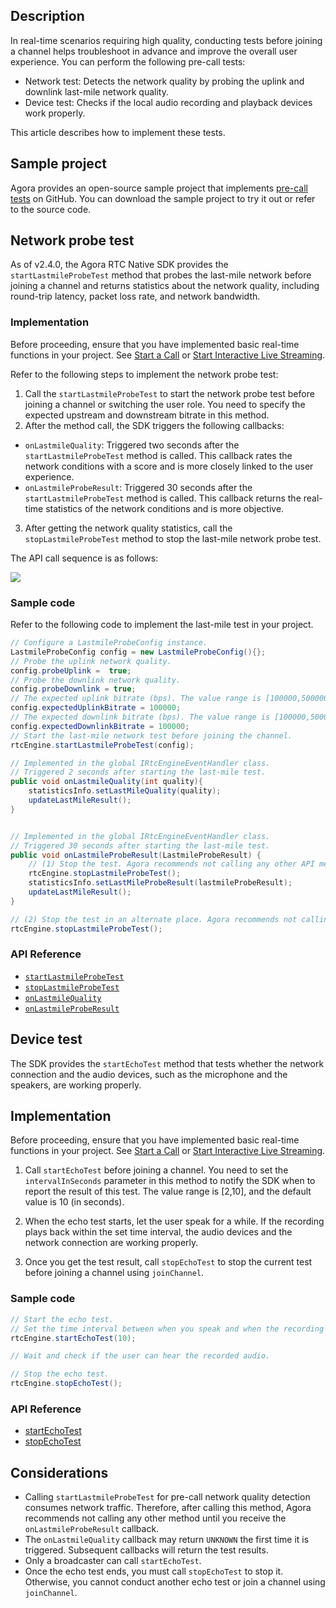 ## Description

In real-time scenarios requiring high quality, conducting tests before joining a channel helps troubleshoot in advance and improve the overall user experience. You can perform the following pre-call tests:

- Network test: Detects the network quality by probing the uplink and downlink last-mile network quality.
- Device test: Checks if the local audio recording and playback devices work properly.

This article describes how to implement these tests.

## Sample project

Agora provides an open-source sample project that implements [pre-call tests](https://github.com/AgoraIO/API-Examples/blob/dev/3.6.200/Android/APIExample/app/src/main/java/io/agora/api/example/examples/advanced/PreCallTest.java) on GitHub. You can download the sample project to try it out or refer to the source code.

## Network probe test

As of v2.4.0, the Agora RTC Native SDK provides the `startLastmileProbeTest` method that probes the last-mile network before joining a channel and returns statistics about the network quality, including round-trip latency, packet loss rate, and network bandwidth.

### Implementation

Before proceeding, ensure that you have implemented basic real-time functions in your project. See [Start a Call](./start_call_android?platform=Android) or [Start Interactive Live Streaming](./start_live_android?platform=Android).

Refer to the following steps to implement the network probe test:

1. Call the `startLastmileProbeTest` to start the network probe test before joining a channel or switching the user role. You need to specify the expected upstream and downstream bitrate in this method.
2.  After the method call, the SDK triggers the following callbacks:
- `onLastmileQuality`: Triggered two seconds after the `startLastmileProbeTest` method is called. This callback rates the network conditions with a score and is more closely linked to the user experience.
- `onLastmileProbeResult`: Triggered 30 seconds after the `startLastmileProbeTest` method is called. This callback returns the real-time statistics of the network conditions and is more objective.
3. After getting the network quality statistics, call the `stopLastmileProbeTest` method to stop the last-mile network probe test.

The API call sequence is as follows:

![](https://web-cdn.agora.io/docs-files/1569464757177)

### Sample code

Refer to the following code to implement the last-mile test in your project.

```java
// Configure a LastmileProbeConfig instance.
LastmileProbeConfig config = new LastmileProbeConfig(){};
// Probe the uplink network quality.
config.probeUplink =  true;
// Probe the downlink network quality.
config.probeDownlink = true;
// The expected uplink bitrate (bps). The value range is [100000,5000000].
config.expectedUplinkBitrate = 100000;
// The expected downlink bitrate (bps). The value range is [100000,5000000].
config.expectedDownlinkBitrate = 100000;
// Start the last-mile network test before joining the channel.
rtcEngine.startLastmileProbeTest(config);

// Implemented in the global IRtcEngineEventHandler class.
// Triggered 2 seconds after starting the last-mile test.
public void onLastmileQuality(int quality){
    statisticsInfo.setLastMileQuality(quality);
    updateLastMileResult();
}


// Implemented in the global IRtcEngineEventHandler class.
// Triggered 30 seconds after starting the last-mile test.
public void onLastmileProbeResult(LastmileProbeResult) {
	// (1) Stop the test. Agora recommends not calling any other API method before the test ends.
	rtcEngine.stopLastmileProbeTest();
    statisticsInfo.setLastMileProbeResult(lastmileProbeResult);
    updateLastMileResult();
}

// (2) Stop the test in an alternate place. Agora recommends not calling any other API method before the test ends.
rtcEngine.stopLastmileProbeTest();
```


### API Reference

- [`startLastmileProbeTest`](./API%20Reference/java/classio_1_1agora_1_1rtc_1_1_rtc_engine.html#a81c6541685b1c4437d9779a095a0f871)
- [`stopLastmileProbeTest`](./API%20Reference/java/classio_1_1agora_1_1rtc_1_1_rtc_engine.html#ae21243b8da8bda9ee5f3a00621cbf959)
- [`onLastmileQuality`](./API%20Reference/java/classio_1_1agora_1_1rtc_1_1_i_rtc_engine_event_handler.html#a2887941e3c105c21309bd2643372e7f5)
- [`onLastmileProbeResult`](./API%20Reference/java/classio_1_1agora_1_1rtc_1_1_i_rtc_engine_event_handler.html#ad74a9120325bfeccdec4af4611110281)

## Device test

The SDK provides the `startEchoTest` method that tests whether the network connection and the audio devices, such as the microphone and the speakers, are working properly.

## Implementation

Before proceeding, ensure that you have implemented basic real-time functions in your project. See [Start a Call](./start_call_android?platform=Android) or [Start Interactive Live Streaming](./start_live_android?platform=Android).

1. Call `startEchoTest` before joining a channel. You need to set the `intervalInSeconds` parameter in this method to notify the SDK when to report the result of this test. The value range is [2,10], and the default value is 10 (in seconds).

2. When the echo test starts, let the user speak for a while. If the recording plays back within the set time interval, the audio devices and the network connection are working properly.

3. Once you get the test result, call `stopEchoTest` to stop the current test before joining a channel using `joinChannel`.

### Sample code

```java
// Start the echo test.
// Set the time interval between when you speak and when the recording plays back as 10 seconds.
rtcEngine.startEchoTest(10);

// Wait and check if the user can hear the recorded audio.

// Stop the echo test.
rtcEngine.stopEchoTest();
```

### API Reference

- [startEchoTest]()
- [stopEchoTest]()

## Considerations

- Calling `startLastmileProbeTest` for pre-call network quality detection consumes network traffic. Therefore, after calling this method, Agora recommends not calling any other method until you receive the `onLastmileProbeResult` callback.
- The `onLastmileQuality` callback may return `UNKNOWN` the first time it is triggered. Subsequent callbacks will return the test results.
- Only a broadcaster can call `startEchoTest`.
- Once the echo test ends, you must call `stopEchoTest` to stop it. Otherwise, you cannot conduct another echo test or join a channel using `joinChannel`.